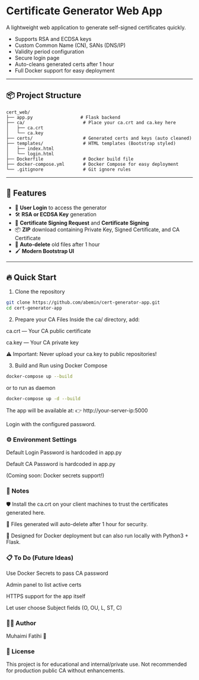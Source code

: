 # Certificate Generator Web App

A lightweight web application to generate self-signed certificates quickly.

- Supports RSA and ECDSA keys
- Custom Common Name (CN), SANs (DNS/IP)
- Validity period configuration
- Secure login page
- Auto-cleans generated certs after 1 hour
- Full Docker support for easy deployment

---
## 📦 Project Structure
```
cert_web/
├── app.py                  # Flask backend
├── ca/                      # Place your ca.crt and ca.key here
│   ├── ca.crt
│   └── ca.key
├── certs/                   # Generated certs and keys (auto cleaned)
├── templates/               # HTML templates (Bootstrap styled)
│   ├── index.html
│   └── login.html
├── Dockerfile               # Docker build file
├── docker-compose.yml       # Docker Compose for easy deployment
└── .gitignore               # Git ignore rules
```

---

## 🚀 Features

- 🔐 **User Login** to access the generator
- 🛠 **RSA or ECDSA Key** generation
- 📜 **Certificate Signing Request** and **Certificate Signing**
- 📦 **ZIP** download containing Private Key, Signed Certificate, and CA Certificate
- 🧹 **Auto-delete** old files after 1 hour
- 🖌 **Modern Bootstrap UI**

---

## 🔥 Quick Start

1. Clone the repository
```bash
git clone https://github.com/abemin/cert-generator-app.git
cd cert-generator-app
```
2. Prepare your CA Files
Inside the ca/ directory, add:

ca.crt — Your CA public certificate

ca.key — Your CA private key

⚠️ Important: Never upload your ca.key to public repositories!

3. Build and Run using Docker Compose
```bash
docker-compose up --build
```
or to run as daemon
```bash
docker-compose up -d --build
```
The app will be available at:
👉 http://your-server-ip:5000

Login with the configured password.

### ⚙️ Environment Settings
Default Login Password is hardcoded in app.py

Default CA Password is hardcoded in app.py

(Coming soon: Docker secrets support!)

### 📄 Notes
🛡 Install the ca.crt on your client machines to trust the certificates generated here.

📜 Files generated will auto-delete after 1 hour for security.

🐳 Designed for Docker deployment but can also run locally with Python3 + Flask.

### 📋 To Do (Future Ideas)
Use Docker Secrets to pass CA password

Admin panel to list active certs

HTTPS support for the app itself

Let user choose Subject fields (O, OU, L, ST, C)

### 🧑‍💻 Author
Muhaimi Fatihi 🚀

### 📜 License
This project is for educational and internal/private use.
Not recommended for production public CA without enhancements.
